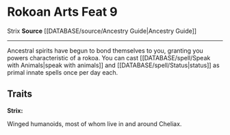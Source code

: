 ﻿---
feat: Rokoan Arts
id: '2654'
level: '9'
name: Rokoan Arts
rarity: Common
source: '[[DATABASE/source/Ancestry Guide|Ancestry Guide]]'
trait:
- '[[DATABASE/trait/Strix|Strix]]'
type: Feat

---
# Rokoan Arts <span class="item-type">Feat 9</span>

<span class="item-trait">Strix</span>
**Source** [[DATABASE/source/Ancestry Guide|Ancestry Guide]]

---
Ancestral spirits have begun to bond themselves to you, granting you powers characteristic of a rokoa. You can cast [[DATABASE/spell/Speak with Animals|speak with animals]] and [[DATABASE/spell/Status|status]] as primal innate spells once per day each.

## Traits

**Strix:**

Winged humanoids, most of whom live in and around Cheliax.